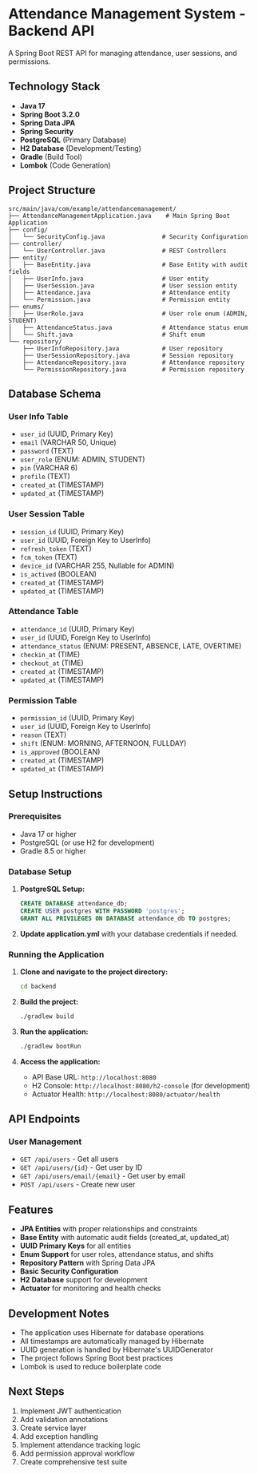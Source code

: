 # Attendance Management System - Backend API

A Spring Boot REST API for managing attendance, user sessions, and permissions.

## Technology Stack

- **Java 17**
- **Spring Boot 3.2.0**
- **Spring Data JPA**
- **Spring Security**
- **PostgreSQL** (Primary Database)
- **H2 Database** (Development/Testing)
- **Gradle** (Build Tool)
- **Lombok** (Code Generation)

## Project Structure

```
src/main/java/com/example/attendancemanagement/
├── AttendanceManagementApplication.java    # Main Spring Boot Application
├── config/
│   └── SecurityConfig.java                # Security Configuration
├── controller/
│   └── UserController.java                # REST Controllers
├── entity/
│   ├── BaseEntity.java                    # Base Entity with audit fields
│   ├── UserInfo.java                      # User entity
│   ├── UserSession.java                   # User session entity
│   ├── Attendance.java                    # Attendance entity
│   └── Permission.java                    # Permission entity
├── enums/
│   ├── UserRole.java                      # User role enum (ADMIN, STUDENT)
│   ├── AttendanceStatus.java              # Attendance status enum
│   └── Shift.java                         # Shift enum
└── repository/
    ├── UserInfoRepository.java            # User repository
    ├── UserSessionRepository.java         # Session repository
    ├── AttendanceRepository.java          # Attendance repository
    └── PermissionRepository.java          # Permission repository
```

## Database Schema

### User Info Table

- `user_id` (UUID, Primary Key)
- `email` (VARCHAR 50, Unique)
- `password` (TEXT)
- `user_role` (ENUM: ADMIN, STUDENT)
- `pin` (VARCHAR 6)
- `profile` (TEXT)
- `created_at` (TIMESTAMP)
- `updated_at` (TIMESTAMP)

### User Session Table

- `session_id` (UUID, Primary Key)
- `user_id` (UUID, Foreign Key to UserInfo)
- `refresh_token` (TEXT)
- `fcm_token` (TEXT)
- `device_id` (VARCHAR 255, Nullable for ADMIN)
- `is_actived` (BOOLEAN)
- `created_at` (TIMESTAMP)
- `updated_at` (TIMESTAMP)

### Attendance Table

- `attendance_id` (UUID, Primary Key)
- `user_id` (UUID, Foreign Key to UserInfo)
- `attendance_status` (ENUM: PRESENT, ABSENCE, LATE, OVERTIME)
- `checkin_at` (TIME)
- `checkout_at` (TIME)
- `created_at` (TIMESTAMP)
- `updated_at` (TIMESTAMP)

### Permission Table

- `permission_id` (UUID, Primary Key)
- `user_id` (UUID, Foreign Key to UserInfo)
- `reason` (TEXT)
- `shift` (ENUM: MORNING, AFTERNOON, FULLDAY)
- `is_approved` (BOOLEAN)
- `created_at` (TIMESTAMP)
- `updated_at` (TIMESTAMP)

## Setup Instructions

### Prerequisites

- Java 17 or higher
- PostgreSQL (or use H2 for development)
- Gradle 8.5 or higher

### Database Setup

1. **PostgreSQL Setup:**

   ```sql
   CREATE DATABASE attendance_db;
   CREATE USER postgres WITH PASSWORD 'postgres';
   GRANT ALL PRIVILEGES ON DATABASE attendance_db TO postgres;
   ```

2. **Update application.yml** with your database credentials if needed.

### Running the Application

1. **Clone and navigate to the project directory:**

   ```bash
   cd backend
   ```

2. **Build the project:**

   ```bash
   ./gradlew build
   ```

3. **Run the application:**

   ```bash
   ./gradlew bootRun
   ```

4. **Access the application:**
   - API Base URL: `http://localhost:8080`
   - H2 Console: `http://localhost:8080/h2-console` (for development)
   - Actuator Health: `http://localhost:8080/actuator/health`

## API Endpoints

### User Management

- `GET /api/users` - Get all users
- `GET /api/users/{id}` - Get user by ID
- `GET /api/users/email/{email}` - Get user by email
- `POST /api/users` - Create new user

## Features

- **JPA Entities** with proper relationships and constraints
- **Base Entity** with automatic audit fields (created_at, updated_at)
- **UUID Primary Keys** for all entities
- **Enum Support** for user roles, attendance status, and shifts
- **Repository Pattern** with Spring Data JPA
- **Basic Security Configuration**
- **H2 Database** support for development
- **Actuator** for monitoring and health checks

## Development Notes

- The application uses Hibernate for database operations
- All timestamps are automatically managed by Hibernate
- UUID generation is handled by Hibernate's UUIDGenerator
- The project follows Spring Boot best practices
- Lombok is used to reduce boilerplate code

## Next Steps

1. Implement JWT authentication
2. Add validation annotations
3. Create service layer
4. Add exception handling
5. Implement attendance tracking logic
6. Add permission approval workflow
7. Create comprehensive test suite




